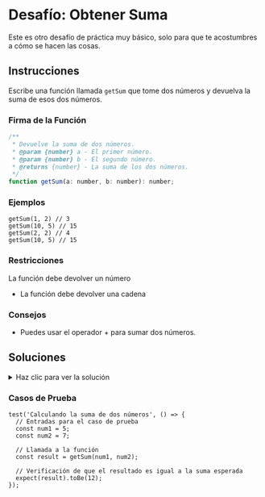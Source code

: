 # Desafío: Obtener Suma

Este es otro desafío de práctica muy básico, solo para que te acostumbres a cómo se hacen las cosas.

## Instrucciones
Escribe una función llamada `getSum` que tome dos números y devuelva la suma de esos dos números.


### Firma de la Función

```js
/**
 * Devuelve la suma de dos números.
 * @param {number} a - El primer número.
 * @param {number} b - El segundo número.
 * @returns {number} - La suma de los dos números.
 */
function getSum(a: number, b: number): number;
```

### Ejemplos

```JS
getSum(1, 2) // 3
getSum(10, 5) // 15
getSum(2, 2) // 4
getSum(10, 5) // 15
```

### Restricciones

La función debe devolver un número

- La función debe devolver una cadena

### Consejos

- Puedes usar el operador + para sumar dos números.

## Soluciones

<details>
  <summary>Haz clic para ver la solución</summary>

```JS
function getSum(a, b) {
  return a + b;
}
```

### Explicación

Este es un desafío bastante simple. He creado una función que recibe dos valores y sumo estos dos valores. Luego, devuelvo la suma de estos dos valores.

</details>

### Casos de Prueba

```JS
test('Calculando la suma de dos números', () => {
  // Entradas para el caso de prueba
  const num1 = 5;
  const num2 = 7;

  // Llamada a la función
  const result = getSum(num1, num2);

  // Verificación de que el resultado es igual a la suma esperada
  expect(result).toBe(12);
});
```